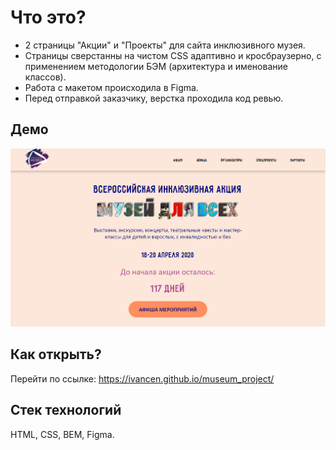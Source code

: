 # Что это?
* 2 страницы "Акции" и "Проекты" для сайта инклюзивного музея.  
* Страницы сверстанны на чистом CSS адаптивно и кросбраузерно, с применением методологии БЭМ (архитектура и именование классов).  
* Работа с макетом происходила в Figma.  
* Перед отправкой заказчику, верстка проходила код ревью.  

## Демо 
![Main page](https://github.com/IvanCen/museum_project/blob/master/images/musem.png "Акции")

## Как открыть?
Перейти по ссылке: https://ivancen.github.io/museum_project/

## Стек технологий
HTML, CSS, BEM, Figma.


